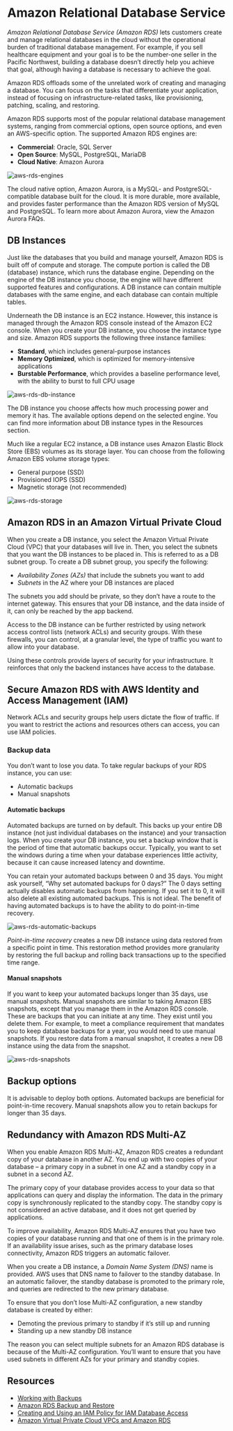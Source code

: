# Amazon Relational Database Service

*Amazon Relational Database Service (Amazon RDS)* lets customers create and manage relational databases in the cloud without the operational burden of traditional database management. For example, if you sell healthcare equipment and your goal is to be the number-one seller in the Pacific Northwest, building a database doesn’t directly help you achieve that goal, although having a database is necessary to achieve the goal.

Amazon RDS offloads some of the unrelated work of creating and managing a database. You can focus on the tasks that differentiate your application, instead of focusing on infrastructure-related tasks, like provisioning, patching, scaling, and restoring.

Amazon RDS supports most of the popular relational database management systems, ranging from commercial options, open source options, and even an AWS-specific option. The supported Amazon RDS engines are:

* **Commercial**: Oracle, SQL Server
* **Open Source**: MySQL, PostgreSQL, MariaDB
* **Cloud Native**: Amazon Aurora

![aws-rds-engines](../assets/img/aws-rds-engines.png)

The cloud native option, Amazon Aurora, is a MySQL- and PostgreSQL-compatible database built for the cloud. It is more durable, more available, and provides faster performance than the Amazon RDS version of MySQL and PostgreSQL. To learn more about Amazon Aurora, view the Amazon Aurora FAQs.

## DB Instances
Just like the databases that you build and manage yourself, Amazon RDS is built off of compute and storage. The compute portion is called the DB (database) instance, which runs the database engine. Depending on the engine of the DB instance you choose, the engine will have different supported features and configurations. A DB instance can contain multiple databases with the same engine, and each database can contain multiple tables.

Underneath the DB instance is an EC2 instance. However, this instance is managed through the Amazon RDS console instead of the Amazon EC2 console. When you create your DB instance, you choose the instance type and size. Amazon RDS supports the following three instance families:

* **Standard**, which includes general-purpose instances
* **Memory Optimized**, which is optimized for memory-intensive applications
* **Burstable Performance**, which provides a baseline performance level, with the ability to burst to full CPU usage

![aws-rds-db-instance](../assets/img/aws-rds-db-instance.png)

The DB instance you choose affects how much processing power and memory it has. The available options depend on the selected engine. You can find more information about DB instance types in the Resources section.

Much like a regular EC2 instance, a DB instance uses Amazon Elastic Block Store (EBS) volumes as its storage layer. You can choose from the following Amazon EBS volume storage types:

* General purpose (SSD)
* Provisioned IOPS (SSD)
* Magnetic storage (not recommended)

![aws-rds-storage](../assets/img/aws-rds-storage.jpg)

## Amazon RDS in an Amazon Virtual Private Cloud
When you create a DB instance, you select the Amazon Virtual Private Cloud (VPC) that your databases will live in. Then, you select the subnets that you want the DB instances to be placed in. This is referred to as a DB subnet group. To create a DB subnet group, you specify the following:
* *Availability Zones (AZs)* that include the subnets you want to add
* *Subnets* in the AZ where your DB instances are placed

The subnets you add should be private, so they don’t have a route to the internet gateway. This ensures that your DB instance, and the data inside of it, can only be reached by the app backend.

Access to the DB instance can be further restricted by using network access control lists (network ACLs) and security groups. With these firewalls, you can control, at a granular level, the type of traffic you want to allow into your database.

Using these controls provide layers of security for your infrastructure. It reinforces that only the backend instances have access to the database.

## Secure Amazon RDS with AWS Identity and Access Management (IAM)
Network ACLs and security groups help users dictate the flow of traffic. If you want to restrict the actions and resources others can access, you can use IAM policies.

### Backup data
You don’t want to lose you data. To take regular backups of your RDS instance, you can use:

* Automatic backups
* Manual snapshots

#### Automatic backups
Automated backups are turned on by default. This backs up your entire DB instance (not just individual databases on the instance) and your transaction logs. When you create your DB instance, you set a backup window that is the period of time that automatic backups occur. Typically, you want to set the windows during a time when your database experiences little activity, because it can cause increased latency and downtime.

You can retain your automated backups between 0 and 35 days. You might ask yourself, “Why set automated backups for 0 days?” The 0 days setting actually disables automatic backups from happening. If you set it to 0, it will also delete all existing automated backups. This is not ideal. The benefit of having automated backups is to have the ability to do point-in-time recovery.

![aws-rds-automatic-backups](../assets/img/aws-rds-automatic-backups.jpg)

*Point-in-time recovery* creates a new DB instance using data restored from a specific point in time. This restoration method provides more granularity by restoring the full backup and rolling back transactions up to the specified time range.

#### Manual snapshots
If you want to keep your automated backups longer than 35 days, use manual snapshots. Manual snapshots are similar to taking Amazon EBS snapshots, except that you manage them in the Amazon RDS console. These are backups that you can initiate at any time. They exist until you delete them. For example, to meet a compliance requirement that mandates you to keep database backups for a year, you would need to use manual snapshots. If you restore data from a manual snapshot, it creates a new DB instance using the data from the snapshot.

![aws-rds-snapshots](../assets/img/aws-rds-snapshots.jpg)

## Backup options
It is advisable to deploy both options. Automated backups are beneficial for point-in-time recovery. Manual snapshots allow you to retain backups for longer than 35 days. 

## Redundancy with Amazon RDS Multi-AZ
When you enable Amazon RDS Multi-AZ, Amazon RDS creates a redundant copy of your database in another AZ. You end up with two copies of your database – a primary copy in a subnet in one AZ and a standby copy in a subnet in a second AZ.

The primary copy of your database provides access to your data so that applications can query and display the information. The data in the primary copy is synchronously replicated to the standby copy. The standby copy is not considered an active database, and it does not get queried by applications.

To improve availability, Amazon RDS Multi-AZ ensures that you have two copies of your database running and that one of them is in the primary role. If an availability issue arises, such as the primary database loses connectivity, Amazon RDS triggers an automatic failover.

When you create a DB instance, a *Domain Name System (DNS)* name is provided. AWS uses that DNS name to failover to the standby database. In an automatic failover, the standby database is promoted to the primary role, and queries are redirected to the new primary database.

To ensure that you don’t lose Multi-AZ configuration, a new standby database is created by either:
* Demoting the previous primary to standby if it’s still up and running
* Standing up a new standby DB instance

The reason you can select multiple subnets for an Amazon RDS database is because of the Multi-AZ configuration. You’ll want to ensure that you have used subnets in different AZs for your primary and standby copies.

## Resources
* [Working with Backups](https://docs.aws.amazon.com/AmazonRDS/latest/UserGuide/USER_WorkingWithAutomatedBackups.html)
* [Amazon RDS Backup and Restore](https://aws.amazon.com/rds/details/backup/)
* [Creating and Using an IAM Policy for IAM Database Access](https://docs.aws.amazon.com/AmazonRDS/latest/UserGuide/UsingWithRDS.IAMDBAuth.IAMPolicy.html)
* [Amazon Virtual Private Cloud VPCs and Amazon RDS](https://docs.aws.amazon.com/AmazonRDS/latest/UserGuide/USER_VPC.html)